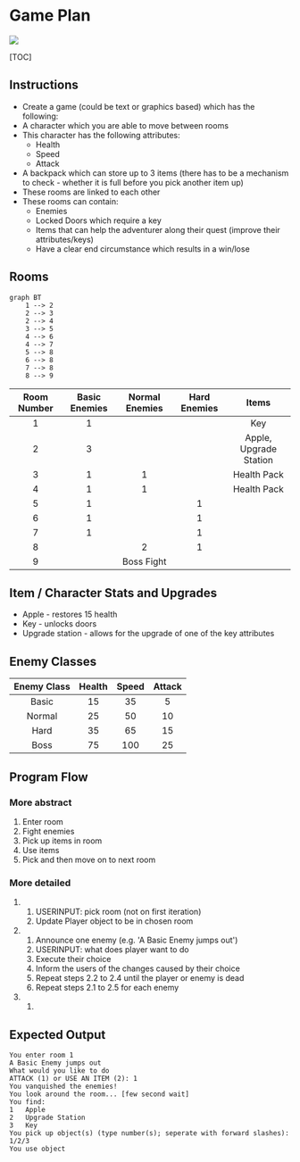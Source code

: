 # Game Plan

[![](https://repl.it/badge/github/matthew-occleshaw/computer-science-game)](https://repl.it/@ConspiracyTheor/Computer-Science-Game "replit")  

[TOC]

## Instructions

- Create a game (could be text or graphics based) which has the following:
- A character which you are able to move between rooms
- This character has the following attributes:
	- Health
	- Speed
	- Attack
- A backpack which can store up to 3 items (there has to be a mechanism to check -  whether it is full before you pick another item up)
- These rooms are linked to each other
- These rooms can contain:
	- Enemies
	- Locked Doors which require a key
	- Items that can help the adventurer along their quest (improve their attributes/keys)
	- Have a clear end circumstance which results in a win/lose

## Rooms

```mermaid
graph BT
    1 --> 2
    2 --> 3
    2 --> 4
    3 --> 5
    4 --> 6
    4 --> 7
    5 --> 8
    6 --> 8
    7 --> 8
    8 --> 9
```

| Room Number | Basic Enemies | Normal Enemies | Hard Enemies |         Items          |
| :---------: | :-----------: | :------------: | :----------: | :--------------------: |
|      1      |       1       |                |              |          Key           |
|      2      |       3       |                |              | Apple, Upgrade Station |
|      3      |       1       |       1        |              |      Health Pack       |
|      4      |       1       |       1        |              |      Health Pack       |
|      5      |       1       |                |      1       |                        |
|      6      |       1       |                |      1       |                        |
|      7      |       1       |                |      1       |                        |
|      8      |               |       2        |      1       |                        |
|      9      |               |   Boss Fight   |              |                        |

## Item / Character Stats and Upgrades

- Apple - restores 15 health
- Key - unlocks doors
- Upgrade station - allows for the upgrade of one of the key attributes

## Enemy Classes

| Enemy Class | Health | Speed | Attack |
| :---------: | :----: | :---: | :----: |
|    Basic    |   15   |  35   |   5    |
|   Normal    |   25   |  50   |   10   |
|    Hard     |   35   |  65   |   15   |
|    Boss     |   75   |  100  |   25   |

## Program Flow

### More abstract

1. Enter room
2. Fight enemies
3. Pick up items in room
4. Use items
5. Pick and then move on to next room

### More detailed

1.  1. USERINPUT: pick room (not on first iteration)
    2. Update Player object to be in chosen room
2.  1. Announce one enemy (e.g. 'A Basic Enemy jumps out')
    2. USERINPUT: what does player want to do
    3. Execute their choice
    4. Inform the users of the changes caused by their choice
    5. Repeat steps 2.2 to 2.4 until the player or enemy is dead
    6. Repeat steps 2.1 to 2.5 for each enemy
3.  1. 

## Expected Output

```
You enter room 1
A Basic Enemy jumps out
What would you like to do
ATTACK (1) or USE AN ITEM (2): 1
You vanquished the enemies!
You look around the room... [few second wait]
You find:
1   Apple
2   Upgrade Station
3   Key
You pick up object(s) (type number(s); seperate with forward slashes): 1/2/3
You use object 
```